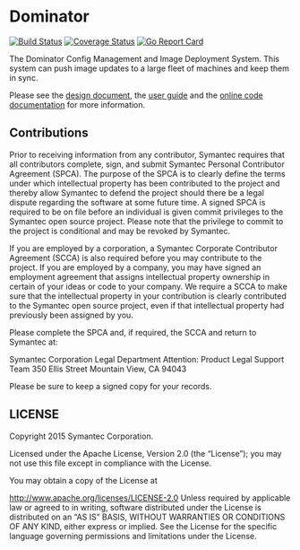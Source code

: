 # Dominator
[![Build Status](https://travis-ci.org/Cloud-Foundations/Dominator.svg?branch=master)](https://travis-ci.org/Cloud-Foundations/Dominator)
[![Coverage Status](https://coveralls.io/repos/github/Cloud-Foundations/Dominator/badge.svg?branch=master)](https://coveralls.io/github/Cloud-Foundations/Dominator?branch=master)
[![Go Report Card](https://goreportcard.com/badge/github.com/Cloud-Foundations/Dominator)](https://goreportcard.com/report/github.com/Cloud-Foundations/Dominator)

The Dominator Config Management and Image Deployment System. This system can
push image updates to a large fleet of machines and keep them in sync.

Please see the
[design document](design-docs/Dominator/README.md),
the [user guide](user-guide/README.md)
and the
[online code documentation](https://godoc.org/?q=github.com%2FSymantec%2FDominator%2F)
for more information.

## Contributions

Prior to receiving information from any contributor, Symantec requires
that all contributors complete, sign, and submit Symantec Personal
Contributor Agreement (SPCA).  The purpose of the SPCA is to clearly
define the terms under which intellectual property has been
contributed to the project and thereby allow Symantec to defend the
project should there be a legal dispute regarding the software at some
future time. A signed SPCA is required to be on file before an
individual is given commit privileges to the Symantec open source
project.  Please note that the privilege to commit to the project is
conditional and may be revoked by Symantec.

If you are employed by a corporation, a Symantec Corporate Contributor
Agreement (SCCA) is also required before you may contribute to the
project.  If you are employed by a company, you may have signed an
employment agreement that assigns intellectual property ownership in
certain of your ideas or code to your company.  We require a SCCA to
make sure that the intellectual property in your contribution is
clearly contributed to the Symantec open source project, even if that
intellectual property had previously been assigned by you.

Please complete the SPCA and, if required, the SCCA and return to
Symantec at:

Symantec Corporation
Legal Department
Attention:  Product Legal Support Team
350 Ellis Street
Mountain View, CA 94043

Please be sure to keep a signed copy for your records.

## LICENSE

Copyright 2015 Symantec Corporation.

Licensed under the Apache License, Version 2.0 (the “License”); you
may not use this file except in compliance with the License.

You may obtain a copy of the License at

http://www.apache.org/licenses/LICENSE-2.0 Unless required by
applicable law or agreed to in writing, software distributed under the
License is distributed on an “AS IS” BASIS, WITHOUT WARRANTIES OR
CONDITIONS OF ANY KIND, either express or implied. See the License for
the specific language governing permissions and limitations under the
License.
